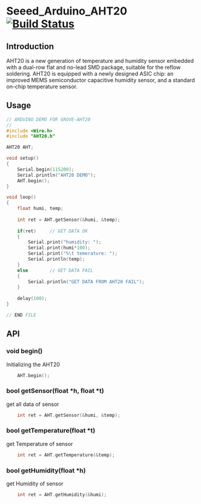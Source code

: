 # Seeed_Arduino_AHT20 [![Build Status](https://travis-ci.com/Seeed-Studio/Seeed_Arduino_ATH20.svg?branch=master)](https://travis-ci.com/Seeed-Studio/Seeed_Arduino_ATH20)

## Introduction

AHT20 is a new generation of temperature and humidity sensor embedded with a dual-row flat and no-lead SMD package, suitable for the reflow soldering. AHT20 is equipped with a newly designed ASIC chip: an improved MEMS semiconductor capacitive humidity sensor, and a standard on-chip temperature sensor. 

## Usage 

```c++
// ARDUINO DEMO FOR GROVE-AHT20
//
#include <Wire.h>
#include "AHT20.h"

AHT20 AHT;

void setup()
{
    Serial.begin(115200);
    Serial.println("AHT20 DEMO");
    AHT.begin();
}

void loop()
{
    float humi, temp;
    
    int ret = AHT.getSensor(&humi, &temp);
    
    if(ret)     // GET DATA OK
    {
        Serial.print("humidity: ");
        Serial.print(humi*100);
        Serial.print("%\t temerature: ");
        Serial.println(temp);
    }
    else        // GET DATA FAIL
    {
        Serial.println("GET DATA FROM AHT20 FAIL");
    }
    
    delay(100);
}

// END FILE
```

## API

### void begin()

Initializing the AHT20

```c++
    AHT.begin();
```

### bool getSensor(float *h, float *t)

get all data of sensor


```c++
    int ret = AHT.getSensor(&humi, &temp);
```

### bool getTemperature(float *t)

get Temperature of sensor


```c++
    int ret = AHT.getTemperature(&temp);
```

### bool getHumidity(float *h)

get Humidity of sensor

```c++
    int ret = AHT.getHumidity(&humi);
```